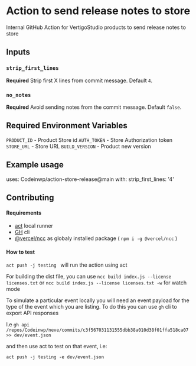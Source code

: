 # Action to send release notes to store
Internal GitHub Action for VertigoStudio products to send release notes to store

## Inputs

### `strip_first_lines`

**Required** Strip first X lines from commit message. Default `4`.

### `no_notes`

**Required** Avoid sending notes from the commit message. Default `false`.

## Required Environment Variables

`PRODUCT_ID`        - Product Store id
`AUTH_TOKEN`        - Store Authorization token
`STORE_URL`         - Store URL
`BUILD_VERSION`     - Product new version


## Example usage

uses: Codeinwp/action-store-release@main
with:
strip_first_lines: '4'



## Contributing

#### Requirements
* [act](https://github.com/nektos/act) local runner
* [GH](https://github.com/cli/cli) cli
* [@vercel/ncc](https://github.com/vercel/ncc) as globaly installed package ( `npm i -g @vercel/ncc` )


#### How to test
`act push -j testing ` will run the action using act

For building the dist file, you can use `ncc build index.js --license licenses.txt` or `ncc build index.js --license licenses.txt -w` for watch mode

To simulate a particular event locally you will need an event payload for the type of the event which you are listing. To do this you can use `gh` cli to export API responses

I.e
`gh api /repos/Codeinwp/neve/commits/c3f567031131555dbb38a010d38f01ffa518ca07 >> dev/event.json`

and then use act to test on that event, i.e:

`act push -j testing -e dev/event.json`